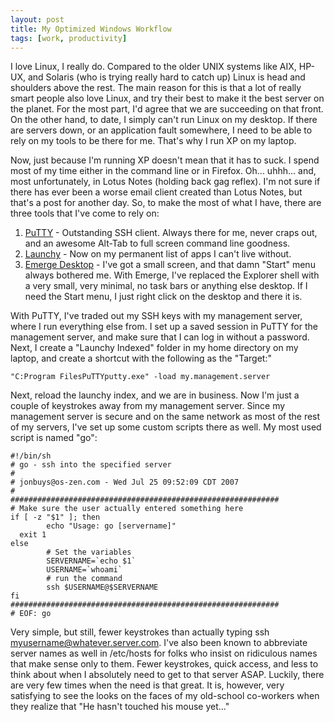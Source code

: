 ```yaml
--- 
layout: post
title: My Optimized Windows Workflow
tags: [work, productivity]
---
```


I love Linux, I really do. Compared to the older UNIX systems like AIX, HP-UX, and Solaris (who is trying really hard to catch up) Linux is head and shoulders above the rest. The main reason for this is that a lot of really smart people also love Linux, and try their best to make it the best server on the planet. For the most part, I'd agree that we are succeeding on that front. On the other hand, to date, I simply can't run Linux on my desktop. If there are servers down, or an application fault somewhere, I need to be able to rely on my tools to be there for me. That's why I run XP on my laptop.

Now, just because I'm running XP doesn't mean that it has to suck. I spend most of my time either in the command line or in Firefox. Oh... uhhh... and, most unfortunately, in Lotus Notes (holding back gag reflex). I'm not sure if there has ever been a worse email client created than Lotus Notes, but that's a post for another day. So, to make the most of what I have, there are three tools that I've come to rely on:

1. [PuTTY][1] - Outstanding SSH client. Always there for me, never craps out, and an awesome Alt-Tab to full screen command line goodness.
2. [Launchy][2] - Now on my permanent list of apps I can't live without.
3. [Emerge Desktop][3] - I've got a small screen, and that damn "Start" menu always bothered me. With Emerge, I've replaced the Explorer shell with a very small, very minimal, no task bars or anything else desktop. If I need the Start menu, I just right click on the desktop and there it is.

With PuTTY, I've traded out my SSH keys with my management server, where I run everything else from. I set up a saved session in PuTTY for the management server, and make sure that I can log in without a password. Next, I create a "Launchy Indexed" folder in my home directory on my laptop, and create a shortcut with the following as the "Target:"

    "C:Program FilesPuTTYputty.exe" -load my.management.server

Next, reload the launchy index, and we are in business. Now I'm just a couple of keystrokes away from my management server. Since my management server is secure and on the same network as most of the rest of my servers, I've set up some custom scripts there as well. My most used script is named "go":

    #!/bin/sh
    # go - ssh into the specified server
    #
    # jonbuys@os-zen.com - Wed Jul 25 09:52:09 CDT 2007
    #
    ############################################################
    # Make sure the user actually entered something here
    if [ -z "$1" ]; then
            echo "Usage: go [servername]"
      exit 1
    else
            # Set the variables
            SERVERNAME=`echo $1`
            USERNAME=`whoami`
            # run the command
            ssh $USERNAME@$SERVERNAME
    fi
    ############################################################
    # EOF: go

Very simple, but still, fewer keystrokes than actually typing ssh myusername@whatever.server.com. I've also been known to abbreviate server names as well in /etc/hosts for folks who insist on ridiculous names that make sense only to them. Fewer keystrokes, quick access, and less to think about when I absolutely need to get to that server ASAP. Luckily, there are very few times when the need is that great. It is, however, very satisfying to see the looks on the faces of my old-school co-workers when they realize that "He hasn't touched his mouse yet..."

[1]: http://www.chiark.greenend.org.uk/~sgtatham/putty/
[2]: http://www.launchy.net/
[3]: http://emergedesktop.org/

